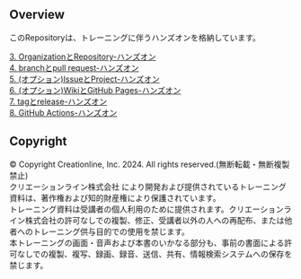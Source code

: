 ## Overview

このRepositoryは、トレーニングに伴うハンズオンを格納しています。

[3. OrganizationとRepository-ハンズオン](./hands-on/chapter-3.md)  
[4. branchとpull request-ハンズオン](./hands-on/chapter-4.md)  
[5. (オプション)IssueとProject-ハンズオン](./hands-on/chapter-5.md)  
[6. (オプション)WikiとGitHub Pages-ハンズオン](./hands-on/chapter-6.md)  
[7. tagとrelease-ハンズオン](./hands-on/chapter-7.md)  
[8. GitHub Actions-ハンズオン](./hands-on/chapter-8.md)  

## Copyright

© Copyright Creationline, Inc. 2024. All rights reserved.(無断転載・無断複製禁止)  
クリエーションライン株式会社 により開発および提供されているトレーニング資料は、著作権および知的財産権により保護されています。  
トレーニング資料は受講者の個人利用のために提供されます。クリエーションライン株式会社の許可なしでの複製、修正、受講者以外の人への再配布、または他者へのトレーニング供与目的での使用を禁じます。  
本トレーニングの画面・音声および本書のいかなる部分も、事前の書面による許可なしでの複製、複写、録画、録音、送信、共有、情報検索システムへの保存を禁じます。  
